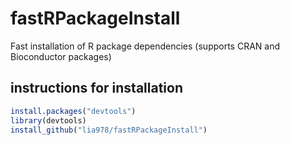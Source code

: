 # fastRPackageInstall

Fast installation of R package dependencies (supports CRAN and Bioconductor packages)

## instructions for installation
```R
install.packages("devtools")
library(devtools)
install_github("lia978/fastRPackageInstall")
```

